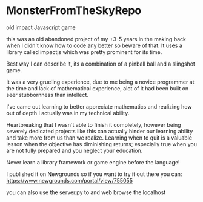 # MonsterFromTheSkyRepo
old impact Javascript game



this was an old abandoned project of my +3-5 years in the making back when I didn't  know how to code any better so beware of that.
It uses a library called impactjs which was pretty prominent for its time.

Best way I can describe it, its a combination of a pinball ball and a slingshot game.

 It was a very grueling experience, due to me being a novice programmer at the time and lack of mathematical experience, alot of it had been built on seer stubbornness than intellect. 

I've came out learning to better appreciate mathematics and realizing how out of depth I actually was in my technical ability.

 Heartbreaking that I wasn't able to finish it completely, however being severely dedicated projects like this can actually hinder our learning ability and take more from us than we realize. Learning when to quit is a valuable lesson when the objective has diminishing returns; especially true when you are not fully prepared and you neglect your education.

Never learn a library framework or game engine before the language!
 

I published it on Newgrounds so if you want to try it out there you can:
https://www.newgrounds.com/portal/view/755055

you can also use the server.py to and web browse the localhost
